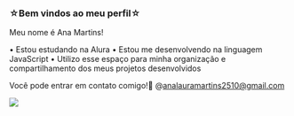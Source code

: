 ### ☆Bem vindos ao meu perfil☆

Meu nome é Ana Martins!

• Estou estudando na Alura
• Estou me desenvolvendo na linguagem JavaScript
• Utilizo esse espaço para minha organização e compartilhamento dos meus projetos desenvolvidos 

Você pode entrar em contato comigo!💌
@analauramartins2510@gmail.com 


![](https://pin.it/K89QCUxeK)

